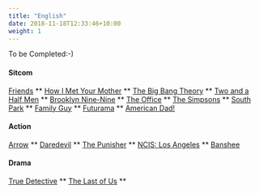 ```yaml
---
title: "English"
date: 2018-11-18T12:33:46+10:00
weight: 1
---
```


To be Completed:-)


#### Sitcom

[Friends](https://www.imdb.com/title/tt0108778/?ref_=fn_al_tt_1) ** [How I Met Your Mother](https://www.imdb.com/title/tt0460649/?ref_=tt_sims_tt_i_1) ** [The Big Bang Theory](https://www.imdb.com/title/tt0898266/?ref_=tt_sims_tt_i_2) ** [Two and a Half Men](https://www.imdb.com/title/tt0369179/?ref_=tt_sims_tt_i_8) ** [Brooklyn Nine-Nine](https://www.imdb.com/title/tt2467372/?ref_=tt_sims_tt_i_5) ** [The Office](https://www.imdb.com/title/tt0386676/?ref_=adv_li_tt) ** [The Simpsons](https://www.imdb.com/title/tt0096697/?ref_=adv_li_tt) ** [South Park](https://www.imdb.com/title/tt0121955/?ref_=adv_li_tt) ** [Family Guy](https://www.imdb.com/title/tt0182576/?ref_=adv_li_tt) ** [Futurama](https://www.imdb.com/title/tt0149460/?ref_=nv_sr_srsg_0) ** [American Dad!](https://www.imdb.com/title/tt0397306/?ref_=tt_sims_tt_i_3)

#### Action

[Arrow](https://www.imdb.com/title/tt2193021/?ref_=fn_al_tt_1) ** [Daredevil](https://www.imdb.com/title/tt3322312/?ref_=tt_sims_tt_i_9) ** [The Punisher](https://www.imdb.com/title/tt5675620/?ref_=tt_sims_tt_i_12) ** [NCIS: Los Angeles](https://www.imdb.com/title/tt1378167/?ref_=adv_li_tt) ** [Banshee](https://www.imdb.com/title/tt2017109/?ref_=adv_li_tt)

#### Drama

[True Detective](https://www.imdb.com/title/tt2356777/?ref_=adv_li_tt) ** [The Last of Us](https://www.imdb.com/title/tt3581920/?ref_=adv_li_tt) **




